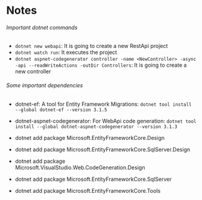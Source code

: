 # Notes

###### Important dotnet commands
-  `dotnet new webapi`: It is going to create a new RestApi project
-  `dotnet watch run`:  It executes the project
-  `dotnet aspnet-codegenerator controller -name <NewController> -async -api --readWriteActions -outDir Controllers`: It is going to create a new controller

###### Some important dependencies
- dotnet-ef: A tool for Entity Framework Migrations: `dotnet tool install --global dotnet-ef --version 3.1.5`
- dotnet-aspnet-codegenerator: For WebApi code generation: `dotnet tool install --global dotnet-aspnet-codegenerator --version 3.1.3`

- dotnet add package Microsoft.EntityFrameworkCore.Design
- dotnet add package Microsoft.EntityFrameworkCore.SqlServer.Design
- dotnet add package Microsoft.VisualStudio.Web.CodeGeneration.Design
- dotnet add package Microsoft.EntityFrameworkCore.SqlServer
- dotnet add package Microsoft.EntityFrameworkCore.Tools